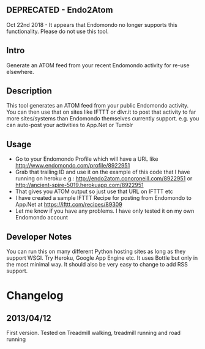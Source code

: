 DEPRECATED - Endo2Atom
-------------------
Oct 22nd 2018 - It appears that Endomondo no longer supports this functionality. Please do not use this tool.

## Intro
Generate an ATOM feed from your recent Endomondo activity for re-use elsewhere.



Description
-----------
This tool generates an ATOM feed from your public Endomondo activity. You can then use that on sites like IFTTT or dlvr.it to post that activity to far more sites/systems than Endomondo themselves currently support. e.g. you can auto-post your activities to App.Net or Tumblr


Usage
------------------------
* Go to your Endomondo Profile which will have a URL like http://www.endomondo.com/profile/8922951
* Grab that trailing ID and use it on the example of this code that I have running on heroku e.g.: http://endo2atom.conoroneill.com/8922951 or http://ancient-spire-5019.herokuapp.com/8922951
* That gives you ATOM output so just use that URL on IFTTT etc
* I have created a sample IFTTT Recipe for posting from Endomondo to App.Net at https://ifttt.com/recipes/89309
* Let me know if you have any problems. I have only tested it on my own Endomondo account

    
Developer Notes
------------------------------------
You can run this on many different Python hosting sites as long as they support WSGI. Try Heroku, Google App Engine etc. It uses Bottle but only in the most minimal way. It should also be very easy to change to add RSS support.


Changelog
=========

2013/04/12
----------
First version. Tested on Treadmill walking, treadmill running and road running
